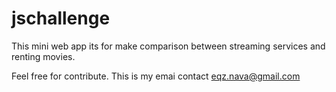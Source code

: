 # jschallenge
This mini web app its for make comparison between streaming services and renting movies.

Feel free for contribute.
This is my emai contact eqz.nava@gmail.com

